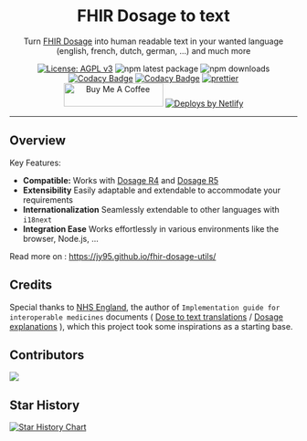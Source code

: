 <h1 align="center">FHIR Dosage to text</h1>

<div align="center">

Turn [FHIR Dosage](https://build.fhir.org/dosage.html) into human readable text in your wanted language (english, french, dutch, german, ...) and much more

[![License: AGPL v3](https://img.shields.io/badge/License-AGPL_v3-blue.svg)](https://github.com/jy95/fhir-dosage-utils/blob/main/LICENSE) ![npm latest package](https://img.shields.io/npm/v/fhir-dosage-utils/latest.svg) ![npm downloads](https://img.shields.io/npm/dm/fhir-dosage-utils.svg) [![Codacy Badge](https://app.codacy.com/project/badge/Grade/9c444b5c17fe497cb21d052b0a7ab4e6)](https://app.codacy.com/gh/jy95/fhir-dosage-utils/dashboard?utm_source=gh&utm_medium=referral&utm_content=&utm_campaign=Badge_grade) [![Codacy Badge](https://app.codacy.com/project/badge/Coverage/9c444b5c17fe497cb21d052b0a7ab4e6)](https://app.codacy.com/gh/jy95/fhir-dosage-utils/dashboard?utm_source=gh&utm_medium=referral&utm_content=&utm_campaign=Badge_coverage) [![prettier](https://img.shields.io/badge/code_style-prettier-ff69b4.svg)](https://github.com/prettier/prettier) <br /> <a href="https://www.buymeacoffee.com/GPFR" target="_blank"><img src="https://cdn.buymeacoffee.com/buttons/v2/default-yellow.png" height="41" width="174" alt="Buy Me A Coffee" style="height: 41px !important;width: 174px !important;" ></a> <a href="https://www.netlify.com"> <img src="https://www.netlify.com/v3/img/components/netlify-color-accent.svg" alt="Deploys by Netlify" /> </a>
<br />

</div>

---

## Overview

Key Features:

- **Compatible:** Works with [Dosage R4](https://hl7.org/fhir/R4/dosage.html) and [Dosage R5](https://hl7.org/fhir/R5/dosage.html)
- **Extensibility** Easily adaptable and extendable to accommodate your requirements
- **Internationalization** Seamlessly extendable to other languages with `i18next`
- **Integration Ease** Works effortlessly in various environments like the browser, Node.js, ...

Read more on : https://jy95.github.io/fhir-dosage-utils/

## Credits

Special thanks to [NHS England](https://digital.nhs.uk/), the author of `Implementation guide for interoperable medicines` documents ( [Dose to text translations](https://simplifier.net/guide/ukcoreimplementationguideformedicines/dosetotexttranslation?version=current) / [Dosage explanations](https://simplifier.net/guide/ukcoreimplementationguideformedicines/elementdosage?version=current) ), which this project took some inspirations as a starting base.

## Contributors

<a href="https://github.com/jy95/fhir-dosage-utils/graphs/contributors">
  <img src="https://contrib.rocks/image?repo=jy95/fhir-dosage-utils" />
</a>

## Star History

[![Star History Chart](https://api.star-history.com/svg?repos=jy95/fhir-dosage-utils&type=Date)](https://star-history.com/#jy95/fhir-dosage-utils&Date)
